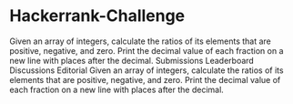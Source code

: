 # Hackerrank-Challenge
Given an array of integers, calculate the ratios of its elements that are positive, negative, and zero. Print the decimal value of each fraction on a new line with places after the decimal. Submissions Leaderboard Discussions Editorial Given an array of integers, calculate the ratios of its elements that are positive, negative, and zero. Print the decimal value of each fraction on a new line with places after the decimal.

